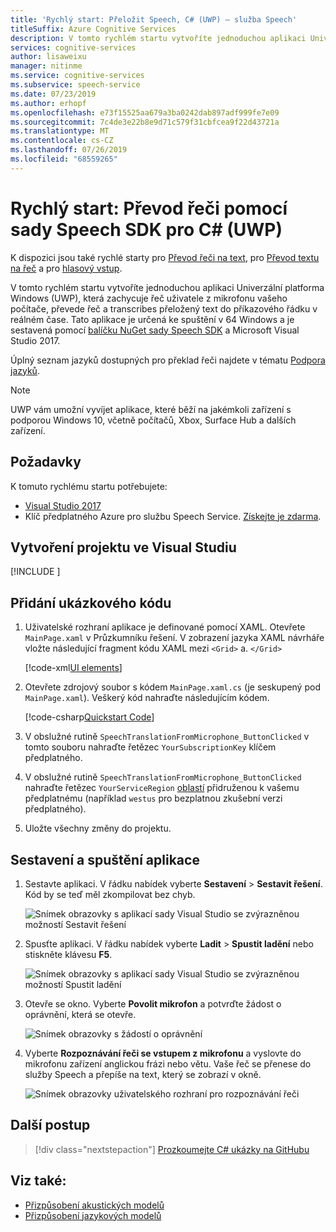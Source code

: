 ```yaml
---
title: 'Rychlý start: Přeložit Speech, C# (UWP) – služba Speech'
titleSuffix: Azure Cognitive Services
description: V tomto rychlém startu vytvoříte jednoduchou aplikaci Univerzální platforma Windows (UWP) pro zachycení uživatelského řeči, překladu na jiný jazyk a výstup textu do příkazového řádku. Tato příručka je určená pro uživatele Windows.
services: cognitive-services
author: lisaweixu
manager: nitinme
ms.service: cognitive-services
ms.subservice: speech-service
ms.date: 07/23/2019
ms.author: erhopf
ms.openlocfilehash: e73f15525aa679a3ba0242dab897adf999fe7e09
ms.sourcegitcommit: 7c4de3e22b8e9d71c579f31cbfcea9f22d43721a
ms.translationtype: MT
ms.contentlocale: cs-CZ
ms.lasthandoff: 07/26/2019
ms.locfileid: "68559265"
---
```

# <a name="quickstart-translate-speech-with-the-speech-sdk-for-c-uwp"></a>Rychlý start: Převod řeči pomocí sady Speech SDK pro C# (UWP)

K dispozici jsou také rychlé starty pro [Převod řeči na text](quickstart-csharp-uwp.md), pro [Převod textu na řeč](quickstart-text-to-speech-csharp-uwp.md) a pro [hlasový vstup](quickstart-virtual-assistant-csharp-uwp.md).

V tomto rychlém startu vytvoříte jednoduchou aplikaci Univerzální platforma Windows (UWP), která zachycuje řeč uživatele z mikrofonu vašeho počítače, převede řeč a transcribes přeložený text do příkazového řádku v reálném čase. Tato aplikace je určená ke spuštění v 64 Windows a je sestavená pomocí [balíčku NuGet sady Speech SDK](https://aka.ms/csspeech/nuget) a Microsoft Visual Studio 2017.

Úplný seznam jazyků dostupných pro překlad řeči najdete v tématu [Podpora jazyků](language-support.md).

> [!NOTE]
> UWP vám umožní vyvíjet aplikace, které běží na jakémkoli zařízení s podporou Windows 10, včetně počítačů, Xbox, Surface Hub a dalších zařízení.

## <a name="prerequisites"></a>Požadavky

K tomuto rychlému startu potřebujete:

* [Visual Studio 2017](https://visualstudio.microsoft.com/downloads/)
* Klíč předplatného Azure pro službu Speech Service. [Získejte je zdarma](get-started.md).

## <a name="create-a-visual-studio-project"></a>Vytvoření projektu ve Visual Studiu

[!INCLUDE [](../../../includes/cognitive-services-speech-service-quickstart-uwp-create-proj.md)]

## <a name="add-sample-code"></a>Přidání ukázkového kódu

1. Uživatelské rozhraní aplikace je definované pomocí XAML. Otevřete `MainPage.xaml` v Průzkumníku řešení. V zobrazení jazyka XAML návrháře vložte následující fragment kódu XAML mezi `<Grid>` a. `</Grid>`

    [!code-xml[UI elements](~/samples-cognitive-services-speech-sdk/quickstart/speech-translation/csharp-uwp/helloworld/MainPage.xaml#StackPanel)]

1. Otevřete zdrojový soubor s kódem `MainPage.xaml.cs` (je seskupený pod `MainPage.xaml`). Veškerý kód nahraďte následujícím kódem.

    [!code-csharp[Quickstart Code](~/samples-cognitive-services-speech-sdk/quickstart/speech-translation/csharp-uwp/helloworld/MainPage.xaml.cs#code)]

1. V obslužné rutině `SpeechTranslationFromMicrophone_ButtonClicked` v tomto souboru nahraďte řetězec `YourSubscriptionKey` klíčem předplatného.

1. V obslužné rutině `SpeechTranslationFromMicrophone_ButtonClicked` nahraďte řetězec `YourServiceRegion` [oblastí](regions.md) přidruženou k vašemu předplatnému (například `westus` pro bezplatnou zkušební verzi předplatného).

1. Uložte všechny změny do projektu.

## <a name="build-and-run-the-app"></a>Sestavení a spuštění aplikace

1. Sestavte aplikaci. V řádku nabídek vyberte **Sestavení** > **Sestavit řešení**. Kód by se teď měl zkompilovat bez chyb.

    ![Snímek obrazovky s aplikací sady Visual Studio se zvýrazněnou možností Sestavit řešení](media/sdk/qs-csharp-uwp-08-build.png "Úspěšné sestavení")

1. Spusťte aplikaci. V řádku nabídek vyberte **Ladit** > **Spustit ladění** nebo stiskněte klávesu **F5**.

    ![Snímek obrazovky s aplikací sady Visual Studio se zvýrazněnou možností Spustit ladění](media/sdk/qs-csharp-uwp-09-start-debugging.png "Spuštění aplikace s laděním")

1. Otevře se okno. Vyberte **Povolit mikrofon** a potvrďte žádost o oprávnění, která se otevře.

    ![Snímek obrazovky s žádostí o oprávnění](media/sdk/qs-csharp-uwp-10-access-prompt.png "Spuštění aplikace s laděním")

1. Vyberte **Rozpoznávání řeči se vstupem z mikrofonu** a vyslovte do mikrofonu zařízení anglickou frázi nebo větu. Vaše řeč se přenese do služby Speech a přepíše na text, který se zobrazí v okně.

    ![Snímek obrazovky uživatelského rozhraní pro rozpoznávání řeči](media/sdk/qs-translate-csharp-uwp-ui-result.png)

## <a name="next-steps"></a>Další postup

> [!div class="nextstepaction"]
> [Prozkoumejte C# ukázky na GitHubu](https://aka.ms/csspeech/samples)

## <a name="see-also"></a>Viz také:

- [Přizpůsobení akustických modelů](how-to-customize-acoustic-models.md)
- [Přizpůsobení jazykových modelů](how-to-customize-language-model.md)
